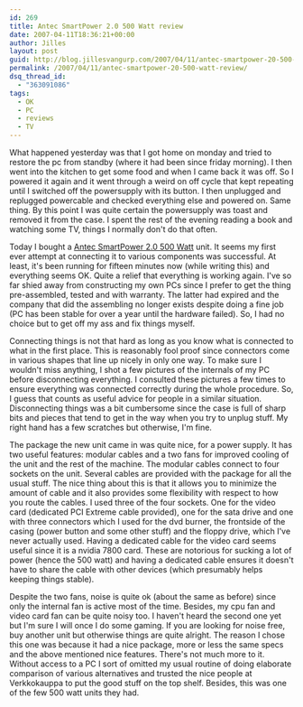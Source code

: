 ```yaml
---
id: 269
title: Antec SmartPower 2.0 500 Watt review
date: 2007-04-11T18:36:21+00:00
author: Jilles
layout: post
guid: http://blog.jillesvangurp.com/2007/04/11/antec-smartpower-20-500-watt-review/
permalink: /2007/04/11/antec-smartpower-20-500-watt-review/
dsq_thread_id:
  - "363091086"
tags:
  - OK
  - PC
  - reviews
  - TV
---
```

What happened yesterday was that I got home on monday and tried to restore the pc from standby (where it had been since friday morning). I then went into the kitchen to get some food and when I came back it was off. So I powered it again and it went through a weird on off cycle that kept repeating until I switched off the powersupply with its button. I then unplugged and replugged powercable and checked everything else and powered on. Same thing. By this point I was quite certain the powersupply was toast and removed it from the case.  I spent the rest of the evening reading a book and watching some TV, things I normally don't do that often.

Today I bought a [Antec SmartPower 2.0 500 Watt](http://www.antec.com/us/productDetails.php?ProdID=26500) unit. It seems my first ever attempt at connecting it to various components was successful. At least, it's been running for fifteen minutes now (while writing this) and everything seems OK. Quite a relief that everything is working again. I've so far shied away from constructing my own PCs since I prefer to get the thing pre-assembled, tested and with warranty. The latter had expired and the company that did the assembling no longer exists despite doing a fine job (PC has been stable for over a year until the hardware failed). So, I had no choice but to get off my ass and fix things myself.

Connecting things is not that hard as long as you know what is connected to what in the first place. This is reasonably fool proof since connectors come in various shapes that line up nicely in only one way. To make sure I wouldn't miss anything, I shot a few pictures of the internals of my PC before disconnecting everything. I consulted these pictures a few times to ensure everything was connected correctly during the whole procedure. So, I guess that counts as useful advice for people in a similar situation. Disconnecting things was a bit cumbersome since the case is full of sharp bits and pieces that tend to get in the way when you try to unplug stuff. My right hand has a few scratches but otherwise, I'm fine.

The package the new unit came in was quite nice, for a power supply. It has two useful features: modular cables and a two fans for improved cooling of the unit and the rest of the machine. The modular cables connect to four sockets on the unit. Several cables are provided with the package for all the usual stuff. The nice thing about this is that it allows you to minimize the amount of cable and it also provides some flexibility with respect to how you route the cables. I used three of the four sockets. One for the video card (dedicated PCI Extreme cable provided), one for the sata drive and one with three connectors which I used for the dvd burner, the frontside of the casing (power button and some other stuff) and the floppy drive, which I've never actually used. Having a dedicated cable for the video card seems useful since it is a nvidia 7800 card. These are notorious for sucking a lot of power (hence the 500 watt) and having a dedicated cable ensures it doesn't have to share the cable with other devices (which presumably helps keeping things stable).

Despite the two fans, noise is quite ok (about the same as before) since only the internal fan is active most of the time. Besides, my cpu fan and video card fan can be quite noisy too. I haven't heard the second one yet but I'm sure I will once I do some gaming. If you are looking for noise free, buy another unit but otherwise things are quite alright. The reason I chose this one was because it had a nice package, more or less the same specs and the above mentioned nice features. There's not much more to it. Without access to a PC I sort of omitted my usual routine of doing elaborate comparison of various alternatives and trusted the nice people at Verkkokauppa to put the good stuff on the top shelf. Besides, this was one of the few 500 watt units they had.

